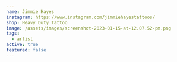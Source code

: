 ```yaml
---
name: Jimmie Hayes
instagram: https://www.instagram.com/jimmiehayestattoos/
shop: Heavy Duty Tattoo
image: /assets/images/screenshot-2023-01-15-at-12.07.52-pm.png
tags:
  - artist
active: true
featured: false
---
```

